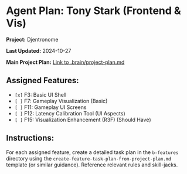 # Agent Plan: Tony Stark (Frontend & Vis)

**Project:** Djentronome

**Last Updated:** 2024-10-27

**Main Project Plan:** [Link to .brain/project-plan.md](../../project-plan.md)

## Assigned Features:

*   `[x]` F3: Basic UI Shell
*   `[ ]` F7: Gameplay Visualization (Basic)
*   `[ ]` F11: Gameplay UI Screens
*   `[ ]` F12: Latency Calibration Tool (UI Aspects)
*   `[ ]` F15: Visualization Enhancement (R3F) (Should Have)

## Instructions:

For each assigned feature, create a detailed task plan in the `b-features` directory using the `create-feature-task-plan-from-project-plan.md` template (or similar guidance). Reference relevant rules and skill-jacks. 